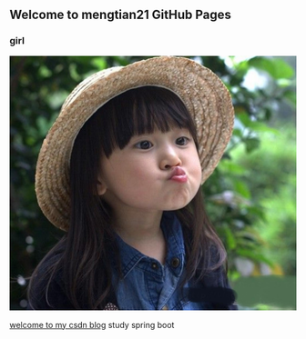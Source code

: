 ## Welcome to mengtian21 GitHub Pages


 ### girl
![图片](src/main/resources/static/image/a.jpg)



[welcome to my csdn blog](https://blog.csdn.net/mengtian21/article/details/77970247) study spring boot
